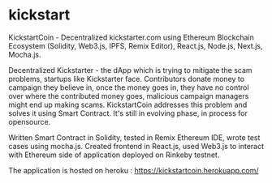# kickstart
KickstartCoin - Decentralized kickstarter.com using Ethereum Blockchain Ecosystem (Solidity, Web3.js, IPFS, Remix Editor), React.js, Node.js, Next.js, Mocha.js.

Decentralized Kickstarter - the dApp which is trying to mitigate the scam problems, startups like Kickstarter face. 
Contributors donate money to campaign they believe in, once the money goes in, they have no control over where the contributed money goes, malicious campaign managers might end up making scams. 
KickstartCoin addresses this problem and solves it using Smart Contract. It's still in evolving phase, in process for opensource.

Written Smart Contract in Solidity, tested in Remix Ethereum IDE, wrote test cases using mocha.js. Created frontend in React.js, used Web3.js to interact with Ethereum side of application deployed on Rinkeby testnet.

The application is hosted on heroku : https://kickstartcoin.herokuapp.com/
